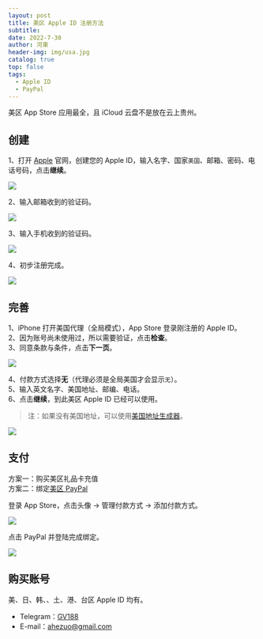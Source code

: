```yaml
---
layout: post
title: 美区 Apple ID 注册方法
subtitle: 
date: 2022-7-30
author: 河東
header-img: img/usa.jpg
catalog: true
top: false
tags:
  - Apple ID
  - PayPal
---
```


美区 App Store 应用最全，且 iCloud 云盘不是放在云上贵州。

## 创建

1、打开 [Apple](https://appleid.apple.com/account) 官网，创建您的 Apple ID，输入名字、国家`美国`、邮箱、密码、电话号码，点击**继续**。

![](https://i.imgur.com/HGmi1ce.png)

2、输入邮箱收到的验证码。

![](https://i.imgur.com/JvEA4cM.png)

3、输入手机收到的验证码。

![](https://i.imgur.com/fOaZWjk.png)

4、初步注册完成。

![](https://i.imgur.com/vOHGsX8.png)

## 完善

1、iPhone 打开美国代理（全局模式），App Store 登录刚注册的 Apple ID。\
2、因为账号尚未使用过，所以需要验证，点击**检查**。\
3、同意条款与条件，点击**下一页**。

![](https://i.imgur.com/V8i8Hb6.jpg)

4、付款方式选择**无**（代理必须是全局美国才会显示`无`）。\
5、输入英文名字、美国地址、邮编、电话。\
6、点击**继续**，到此美区 Apple ID 已经可以使用。

> 注：如果没有美国地址，可以使用[美国地址生成器](https://www.meiguodizhi.com/)。

![](https://i.imgur.com/XzXAFXm.jpg)

## 支付

方案一：购买美区礼品卡充值\
方案二：绑定[美区 PayPal](https://ssnhd.com/2022/01/08/paypal/)

登录 App Store，点击头像 → 管理付款方式 → 添加付款方式。

![](https://tvax4.sinaimg.cn/large/008eZBHKly1gow2f51vutj315q0hijsd.jpg)

点击 PayPal 并登陆完成绑定。

![](https://tva1.sinaimg.cn/large/008eZBHKly1gow2fa5dhgj315q0gudgy.jpg)

## 购买账号
美、日、韩、、土、港、台区 Apple ID 均有。
 
 - Telegram：[GV188](https://t.me/gv188)
 - E-mail：<ahezuo@gmail.com>